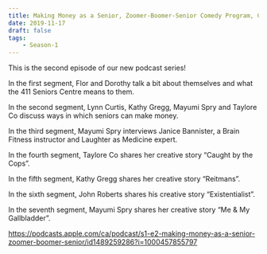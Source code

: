 ```yaml
---
title: Making Money as a Senior, Zoomer-Boomer-Senior Comedy Program, Creative Short Stories
date: 2019-11-17
draft: false
tags:
    - Season-1
---
```


This is the second episode of our new podcast series!

In the first segment, Flor and Dorothy talk a bit about themselves and what the 411 Seniors Centre means to them.

In the second segment,  Lynn Curtis, Kathy Gregg, Mayumi Spry and Taylore Co discuss ways in which seniors can make money.

In the third segment, Mayumi Spry interviews Janice Bannister, a Brain Fitness instructor and Laughter as Medicine expert.

In the fourth segment, Taylore Co shares her creative story “Caught by the Cops”.

In the fifth segment, Kathy Gregg shares her creative story “Reitmans”.

In the sixth segment, John Roberts shares his creative story “Existentialist”.

In the seventh segment, Mayumi Spry shares her creative story “Me & My Gallbladder”.

https://podcasts.apple.com/ca/podcast/s1-e2-making-money-as-a-senior-zoomer-boomer-senior/id1489259286?i=1000457855797